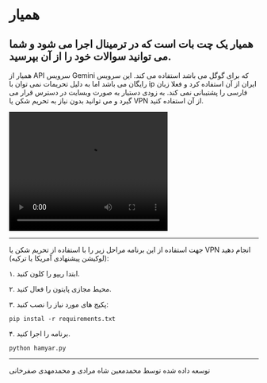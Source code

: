 # همیار
## همیار یک چت بات است که در ترمینال اجرا می شود و شما می توانید سوالات خود را از آن بپرسید.
همیار از API سرویس Gemini که برای گوگل می باشد استفاده می کند. این سرویس رایگان می باشد اما به دلیل تحریمات نمی توان با ip ایران از آن استفاده کرد و فعلا زبان فارسی را پشتیبانی نمی کند.
به زودی دستیار به صورت وبسایت در دسترس قرار می گیرد و می توانید بدون نیاز به تحریم شکن یا VPN از آن استفاده کنید.

<video src="[path/to/video.mp4](https://raw.githubusercontent.com/mohammadmoein2007/Hamyar/main/intro.mp4)" width="320" height="240" controls></video>

----------------------------------------------------------------------
جهت استفاده از این برنامه مراحل زیر را با استفاده از تحریم شکن یا VPN انجام دهید (لوکیشن پیشنهادی آمریکا یا ترکیه):

۱. ابتدا ریپو را کلون کنید.

۲. محیط مجازی پایتون را فعال کنید.

۳. پکیج های مورد نیاز را نصب کنید:
```
pip instal -r requirements.txt
```
۴. برنامه را اجرا کنید.
```
python hamyar.py
```

----------------------------------------------------------------------
توسعه داده شده توسط محمدمعین شاه مرادی و محمدمهدی صفرخانی

